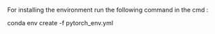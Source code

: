 For installing the environment run the following command in the cmd : 

conda env create -f pytorch_env.yml 
